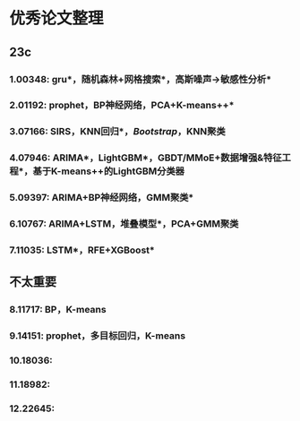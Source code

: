 # 优秀论文整理

## 23c

### 1.00348: gru*，随机森林+网格搜索*，高斯噪声->敏感性分析*
### 2.01192: prophet，BP神经网络，PCA+K-means++*
### 3.07166: SIRS，KNN回归*，*Bootstrap*，KNN聚类
### 4.07946: ARIMA*，LightGBM*，GBDT/MMoE+数据增强&特征工程*，基于K-means++的LightGBM分类器
### 5.09397: ARIMA+BP神经网络，GMM聚类*
### 6.10767: ARIMA+LSTM，堆叠模型*，PCA+GMM聚类
### 7.11035: LSTM*，RFE+XGBoost*

## 不太重要
### 8.11717: BP，K-means
### 9.14151: prophet，多目标回归，K-means
### 10.18036: 
### 11.18982: 
### 12.22645: 

